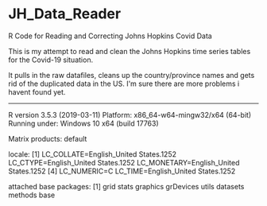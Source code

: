 # JH_Data_Reader
R Code for Reading and Correcting Johns Hopkins Covid Data

This is my attempt to read and clean the Johns Hopkins time series tables for the Covid-19 situation.

It pulls in the raw datafiles, cleans up the country/province names and gets rid of the duplicated data in the US.  I'm sure there are more problems i havent found yet.


-----------------------
R version 3.5.3 (2019-03-11)
Platform: x86_64-w64-mingw32/x64 (64-bit)
Running under: Windows 10 x64 (build 17763)

Matrix products: default

locale:
[1] LC_COLLATE=English_United States.1252  LC_CTYPE=English_United States.1252    LC_MONETARY=English_United States.1252
[4] LC_NUMERIC=C                           LC_TIME=English_United States.1252    

attached base packages:
[1] grid      stats     graphics  grDevices utils     datasets  methods   base     
